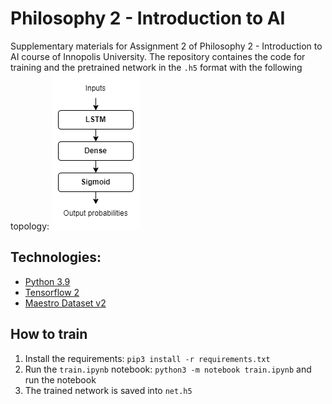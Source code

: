 # Philosophy 2 - Introduction to AI
Supplementary materials for Assignment 2 of Philosophy 2 - Introduction to AI course of Innopolis University.
The repository containes the code for training and the pretrained network in the `.h5` format with the following topology:
![Topology](./images/topology.png)
## Technologies:
- [Python 3.9](https://www.python.org/)
- [Tensorflow 2](https://www.tensorflow.org/)
- [Maestro Dataset v2](https://magenta.tensorflow.org/datasets/maestro)
## How to train
1. Install the requirements: ```pip3 install -r requirements.txt```
2. Run the `train.ipynb` notebook: ```python3 -m notebook train.ipynb``` and run the notebook
3. The trained network is saved into `net.h5`
